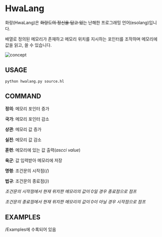 # HwaLang

화랑(HwaLang)은 ~~화랑도의 정신을 담고 있는~~ 난해한 프로그래밍 언어(esolang)입니다.

배열로 정의된 메모리가 존재하고 메모리 위치를 지시하는 포인터를 조작하며 메모리에 값을
읽고, 쓸 수 있습니다.

![concept](https://github.com/heat-man/hwalang/assets/89363170/c322496a-d556-46cf-b630-3942f9b08477)

## USAGE

```
python hwalang.py source.hl
```

## COMMAND

**정의**: 메모리 포인터 증가

**국가**: 메모리 포인터 감소

**상관**: 메모리 값 증가

**실전**: 메모리 값 감소

**훈련**: 메모리에 있는 값 출력(*ascci value*)

**육군**: 값 입력받아 메모리에 저장

**명령**: 조건문의 시작점(*{*)

**법규**: 조건문의 종료점(*}*) 

*조건문의 시작점에서 현재 위치한 메모리의 값이 0일 경우 종료점으로 점프*

*조건문의 종료점에서 현재 위치한 메모리의 값이 0이 아닐 경우 시작점으로 점프*

## EXAMPLES

/Examples에 수록되어 있음
